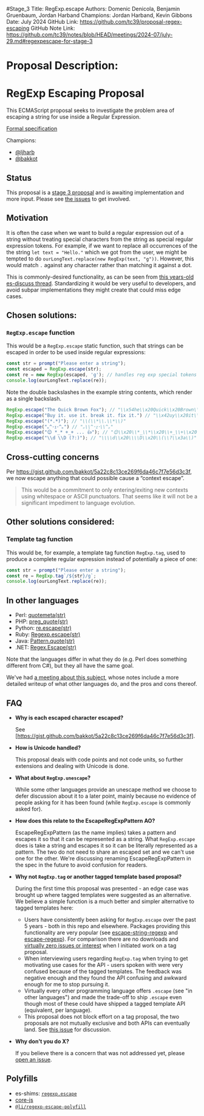 #Stage_3
Title: RegExp.escape
Authors: Domenic Denicola, Benjamin Gruenbaum, Jordan Harband
Champions: Jordan Harband, Kevin Gibbons
Date: July 2024
GitHub Link: https://github.com/tc39/proposal-regex-escaping
GitHub Note Link: https://github.com/tc39/notes/blob/HEAD/meetings/2024-07/july-29.md#regexpescape-for-stage-3

# Proposal Description:
# RegExp Escaping Proposal

This ECMAScript proposal seeks to investigate the problem area of escaping a string for use inside a Regular Expression.

[Formal specification](https://tc39.es/proposal-regex-escaping)

Champions:
 - [@ljharb](https://github.com/ljharb)
 - [@bakkot](https://github.com/bakkot)

## Status

This proposal is a [stage 3 proposal](https://github.com/tc39/proposals) and is awaiting implementation and more input. Please see [the issues](https://github.com/tc39/proposal-regex-escaping/issues) to get involved.


## Motivation

It is often the case when we want to build a regular expression out of a string without treating special characters from the string as special regular expression tokens. For example, if we want to replace all occurrences of the the string `let text = "Hello."` which we got from the user, we might be tempted to do `ourLongText.replace(new RegExp(text, "g"))`. However, this would match `.` against any character rather than matching it against a dot.

This is commonly-desired functionality, as can be seen from [this years-old es-discuss thread](https://esdiscuss.org/topic/regexp-escape). Standardizing it would be very useful to developers, and avoid subpar implementations they might create that could miss edge cases.


## Chosen solutions:

### `RegExp.escape` function

This would be a `RegExp.escape` static function, such that strings can be escaped in order to be used inside regular expressions:

```js
const str = prompt("Please enter a string");
const escaped = RegExp.escape(str);
const re = new RegExp(escaped, 'g'); // handles reg exp special tokens with the replacement.
console.log(ourLongText.replace(re));
```

Note the double backslashes in the example string contents, which render as a single backslash.
```js
RegExp.escape("The Quick Brown Fox"); // "\\x54he\\x20Quick\\x20Brown\\x20Fox"
RegExp.escape("Buy it. use it. break it. fix it.") // "\\x42uy\\x20it\\.\\x20use\\x20it\\.\\x20break\\x20it\\.\\x20fix\\x20it\\."
RegExp.escape("(*.*)"); // "\\(\\*\\.\\*\\)"
RegExp.escape("｡^･ｪ･^｡") // "｡\\^･ｪ･\\^｡"
RegExp.escape("😊 *_* +_+ ... 👍"); // "😊\\x20\\*_\\*\\x20\\+_\\+\\x20\\.\\.\\.\\x20👍"
RegExp.escape("\\d \\D (?:)"); // "\\\\d\\x20\\\\D\\x20\\(\\?\\x3a\\)"
```

## Cross-cutting concerns

Per https://gist.github.com/bakkot/5a22c8c13ce269f6da46c7f7e56d3c3f, we now escape anything that could possible cause a “context escape”.

> This would be a commitment to only entering/exiting new contexts using whitespace or ASCII punctuators. That seems like it will not be a significant impediment to language evolution.

## Other solutions considered:

### Template tag function

This would be, for example, a template tag function `RegExp.tag`, used to produce a complete regular expression instead of potentially a piece of one:

```js
const str = prompt("Please enter a string");
const re = RegExp.tag`/${str}/g`;
console.log(ourLongText.replace(re));
```

## In other languages

 - Perl: [quotemeta(str)](http://perldoc.perl.org/functions/quotemeta.html)
 - PHP: [preg_quote(str)](http://php.net/manual/en/function.preg-quote.php)
 - Python: [re.escape(str)](https://docs.python.org/3/library/re.html#re.escape)
 - Ruby: [Regexp.escape(str)](http://ruby-doc.org/core-2.2.0/Regexp.html#method-c-escape)
 - Java: [Pattern.quote(str)](http://docs.oracle.com/javase/7/docs/api/java/util/regex/Pattern.html#quote(java.lang.String))
 - .NET: [Regex.Escape(str)](https://msdn.microsoft.com/en-us/library/system.text.regularexpressions.regex.escape.aspx)

Note that the languages differ in what they do (e.g. Perl does something different from C#), but they all have the same goal.

We've had [a meeting about this subject](https://github.com/benjamingr/RegExp.escape/blob/master/data/other_languages/discussions.md), whose notes include a more detailed writeup of what other languages do, and the pros and cons thereof.


## FAQ

*   **Why is each escaped character escaped?**

    See [https://gist.github.com/bakkot/5a22c8c13ce269f6da46c7f7e56d3c3f].

*   **How is Unicode handled?**

    This proposal deals with code points and not code units, so further extensions and dealing with Unicode is done.

*   **What about `RegExp.unescape`?**

    While some other languages provide an unescape method we choose to defer discussion about it to a later point, mainly because no evidence of people asking for it has been found (while `RegExp.escape` is commonly asked for).

*   **How does this relate to the EscapeRegExpPattern AO?**

    EscapeRegExpPattern (as the name implies) takes a pattern and escapes it so that it can be represented as a string. What `RegExp.escape` does is take a string and escapes it so it can be literally represented as a pattern. The two do not need to share an escaped set and we can't use one for the other. We're discussing renaming EscapeRegExpPattern in the spec in the future to avoid confusion for readers.

*  **Why not `RegExp.tag` or another tagged template based proposal?**

    During the first time this proposal was presented - an edge case was brought up where tagged templates were suggested as an alternative. We believe a simple function is a much better and simpler alternative to tagged templates here:
      - Users have consistently been asking for `RegExp.escape` over the past 5 years - both in this repo and elsewhere. Packages providing this functionality are very popular (see [escape-string-regexp](https://www.npmjs.com/package/escape-string-regexp) and [escape-regexp](https://www.npmjs.com/package/escape-regexp)). For comparison there are no downloads and [virtually zero issues or interest](https://github.com/benjamingr/RegExp.tag) when I initiated work on a tag proposal.
      - When interviewing users regarding `RegExp.tag` when trying to get motivating use cases for the API - users spoken with were very confused because of the tagged templates. The feedback was negative enough and they found the API confusing and awkward enough for me to stop pursuing it.
      - Virtually every other programming language offers `.escape` (see "in other languages") and made the trade-off to ship `.escape` even though most of these could have shipped a tagged template API (equivalent, per language).
      - This proposal does not block effort on a tag proposal, the two proposals are not mutually exclusive and both APIs can eventually land.
    See [this issue](https://github.com/tc39/RegExp.escape/issues/45) for discussion.

*   **Why don't you do X?**

    If you believe there is a concern that was not addressed yet, please [open an issue](https://github.com/tc39/RexExp.escape/issues).

## Polyfills

 - es-shims: [`regexp.escape`](https://www.npmjs.com/package/regexp.escape)
 - [core-js](https://www.npmjs.com/package/core-js)
 - [`@li/regexp-escape-polyfill`](https://jsr.io/@li/regexp-escape-polyfill)
